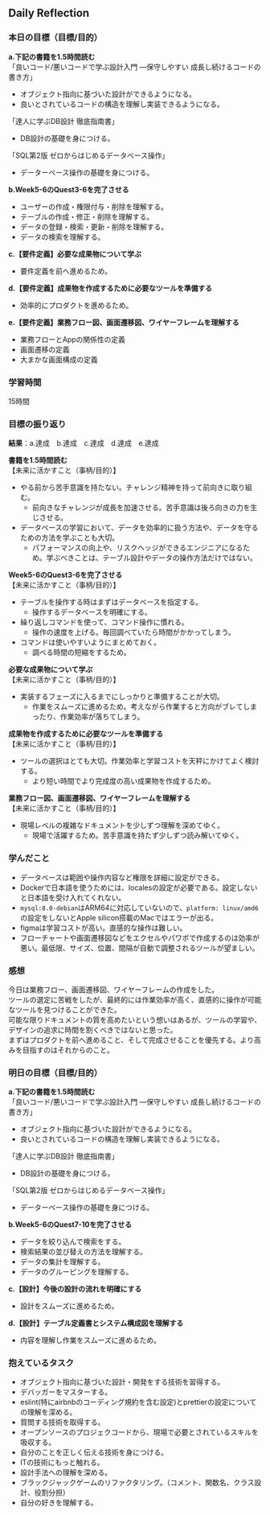 ## Daily Reflection

### 本日の目標（目標/目的）
**a.下記の書籍を1.5時間読む**  
「良いコード/悪いコードで学ぶ設計入門 ―保守しやすい 成長し続けるコードの書き方」   
- オブジェクト指向に基づいた設計ができるようになる。  
- 良いとされているコードの構造を理解し実装できるようになる。 

「達人に学ぶDB設計 徹底指南書」   
- DB設計の基礎を身につける。

「SQL第2版 ゼロからはじめるデータベース操作」   
- データーベース操作の基礎を身につける。
  
**b.Week5-6のQuest3-6を完了させる**  
- ユーザーの作成・権限付与・削除を理解する。
- テーブルの作成・修正・削除を理解する。
- データの登録・検索・更新・削除を理解する。
- データの検索を理解する。

**c.【要件定義】必要な成果物について学ぶ**  
- 要件定義を前へ進めるため。

**d.【要件定義】成果物を作成するために必要なツールを準備する**  
- 効率的にプロダクトを進めるため。

**e.【要件定義】業務フロー図、画面遷移図、ワイヤーフレームを理解する**  
- 業務フローとAppの関係性の定義
- 画面遷移の定義
- 大まかな画面構成の定義

### 学習時間
15時間
### 目標の振り返り
**結果**：a.達成　b.達成　c.達成　d.達成　e.達成　

**書籍を1.5時間読む**  
【未来に活かすこと（事柄/目的）】
- やる前から苦手意識を持たない。チャレンジ精神を持って前向きに取り組む。
  - 前向きなチャレンジが成長を加速させる。苦手意識は後ろ向きの力を生じさせる。
- データベースの学習において、データを効率的に扱う方法や、データを守るための方法を学ぶことも大切。
  - パフォーマンスの向上や、リスクヘッジができるエンジニアになるため。学ぶべきことは、テーブル設計やデータの操作方法だけではない。

**Week5-6のQuest3-6を完了させる**  
【未来に活かすこと（事柄/目的）】
- テーブルを操作する時はまずはデータベースを指定する。
  - 操作するデータベースを明確にする。
- 繰り返しコマンドを使って、コマンド操作に慣れる。
  - 操作の速度を上げる。毎回調べていたら時間がかかってしまう。
- コマンドは使いやすいようにまとめておく。
  - 調べる時間の短縮をするため。

**必要な成果物について学ぶ**  
【未来に活かすこと（事柄/目的）】
- 実装するフェーズに入るまでにしっかりと準備することが大切。
  - 作業をスムーズに進めるため。考えながら作業すると方向がブレてしまったり、作業効率が落ちてしまう。

**成果物を作成するために必要なツールを準備する**  
【未来に活かすこと（事柄/目的）】
- ツールの選択はとても大切。作業効率と学習コストを天秤にかけてよく検討する。
  - より短い時間でより完成度の高い成果物を作成するため。

**業務フロー図、画面遷移図、ワイヤーフレームを理解する**  
【未来に活かすこと（事柄/目的）】
- 現場レベルの複雑なドキュメントを少しずつ理解を深めてゆく。
  - 現場で活躍するため。苦手意識を持たず少しずつ読み解いてゆく。

### 学んだこと
- データベースは範囲や操作内容など権限を詳細に設定ができる。
- Dockerで日本語を使うためには、localesの設定が必要である。設定しないと日本語を受け入れてくれない。
- `mysql:8.0-debian`はARM64に対応していないので、`platform: linux/amd6`の設定をしないとApple silicon搭載のMacではエラーが出る。
- figmaは学習コストが高い。直感的な操作は難しい。
- フローチャートや画面遷移図などをエクセルやパワポで作成するのは効率が悪い。最低限、サイズ、位置、間隔が自動で調整されるツールが望ましい。

### 感想
今日は業務フロー、画面遷移図、ワイヤーフレームの作成をした。  
ツールの選定に苦戦をしたが、最終的には作業効率が高く、直感的に操作が可能なツールを見つけることができた。  
可能な限りドキュメントの質を高めたいという想いはあるが、ツールの学習や、デザインの追求に時間を割くべきではないと思った。  
まずはプロダクトを前へ進めること、そして完成させることを優先する。より高みを目指すのはそれからのこと。  

### 明日の目標（目標/目的）
**a.下記の書籍を1.5時間読む**  
「良いコード/悪いコードで学ぶ設計入門 ―保守しやすい 成長し続けるコードの書き方」   
- オブジェクト指向に基づいた設計ができるようになる。  
- 良いとされているコードの構造を理解し実装できるようになる。 

「達人に学ぶDB設計 徹底指南書」   
- DB設計の基礎を身につける。

「SQL第2版 ゼロからはじめるデータベース操作」   
- データーベース操作の基礎を身につける。

**b.Week5-6のQuest7-10を完了させる**  
- データを絞り込んで検索をする。
- 検索結果の並び替えの方法を理解する。
- データの集計を理解する。
- データのグルーピングを理解する。

**c.【設計】今後の設計の流れを明確にする**  
- 設計をスムーズに進めるため。 

**d.【設計】テーブル定義書とシステム構成図を理解する**  
- 内容を理解し作業をスムーズに進めるため。  

### 抱えているタスク 
- オブジェクト指向に基づいた設計・開発をする技術を習得する。  
- デバッガーをマスターする。    
- eslint(特にairbnbのコーディング規約を含む設定)とprettierの設定についての理解を深める。      
- 質問する技術を取得する。  
- オープンソースのプロジェクコードから、現場で必要とされているスキルを吸収する。  
- 自分のことを正しく伝える技術を身につける。  
- ITの技術にもっと触れる。  
- 設計手法への理解を深める。  
- ブラックジャックゲームのリファクタリング。（コメント、関数名、クラス設計、役割分担）
- 自分の好きを理解する。